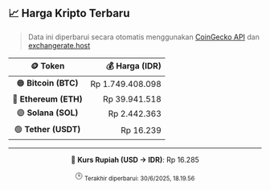 

<!-- HARGA_KRIPTO -->
## 📈 Harga Kripto Terbaru

> Data ini diperbarui secara otomatis menggunakan [CoinGecko API](https://www.coingecko.com/) dan [exchangerate.host](https://exchangerate.host/)

<div align="center">

| 🪙 Token | 💰 Harga (IDR) |
|:------:|---------------:|
| 🟠 **Bitcoin (BTC)**   | Rp 1.749.408.098 |
| 🔵 **Ethereum (ETH)**  | Rp 39.941.518 |
| 🟣 **Solana (SOL)**    | Rp 2.442.363 |
| 🟢 **Tether (USDT)**   | Rp 16.239 |

---

💱 **Kurs Rupiah (USD → IDR)**: Rp 16.285

🕒 <sub>Terakhir diperbarui: 30/6/2025, 18.19.56</sub>

</div>
<!-- /HARGA_KRIPTO -->